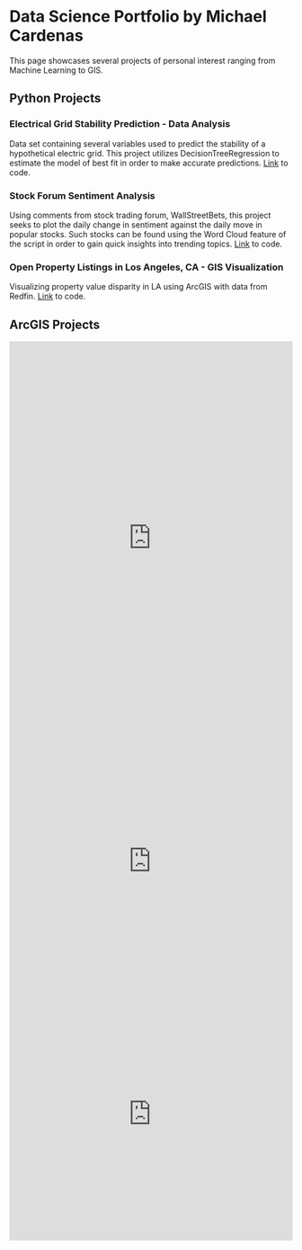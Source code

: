 # Data Science Portfolio by Michael Cardenas

This page showcases several projects of personal interest ranging from Machine Learning to GIS. 

## Python Projects

### Electrical Grid Stability Prediction - Data Analysis

Data set containing several variables used to predict the stability of a hypothetical electric grid. This project utilizes DecisionTreeRegression to estimate the model of best fit in order to make accurate predictions. [Link](https://github.com/MichaelC-DS/Data-Analysis) to code. 

### Stock Forum Sentiment Analysis

Using comments from stock trading forum, WallStreetBets, this project seeks to plot the daily change in sentiment against the daily move in popular stocks. Such stocks can be found using the Word Cloud feature of the script in order to gain quick insights into trending topics. [Link](https://github.com/MichaelC-DS/Sentiment-Analysis) to code.

### Open Property Listings in Los Angeles, CA - GIS Visualization

Visualizing property value disparity in LA using ArcGIS with data from Redfin. [Link](https://github.com/MichaelC-DS/GIS-Data-Visualization) to code.

## ArcGIS Projects

<embed src="https://MichaelC-DS.github.io/Grid-Wildfire Map.pdf" width="100%" height="700px"/>
<embed src="https://MichaelC-DS.github.io/TourismMap.pdf" width="100%" height="450px"/>
<embed src="https://MichaelC-DS.github.io/HighestPointsMap.pdf" width="100%" height="450px"/>
